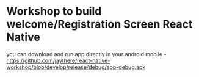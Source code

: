 # Workshop to build welcome/Registration Screen React Native

you can download and run app directly in your android mobile - https://github.com/jaythere/react-native-workshop/blob/develop/release/debug/app-debug.apk
